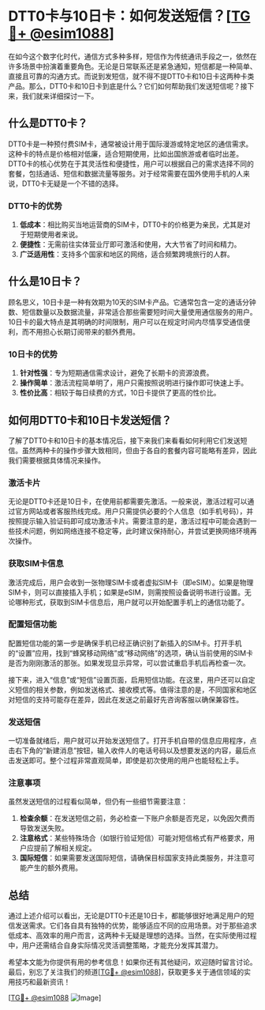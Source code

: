 # DTT0卡与10日卡：如何发送短信？[[TG💪+ @esim1088](https://t.me/s/esim1088)]

在如今这个数字化时代，通信方式多种多样，短信作为传统通讯手段之一，依然在许多场景中扮演着重要角色。无论是日常联系还是紧急通知，短信都是一种简单、直接且可靠的沟通方式。而说到发短信，就不得不提DTT0卡和10日卡这两种卡类产品。那么，DTT0卡和10日卡到底是什么？它们如何帮助我们发送短信呢？接下来，我们就来详细探讨一下。

## 什么是DTT0卡？

DTT0卡是一种预付费SIM卡，通常被设计用于国际漫游或特定地区的通信需求。这种卡的特点是价格相对低廉，适合短期使用，比如出国旅游或者临时出差。DTT0卡的核心优势在于其灵活性和便捷性，用户可以根据自己的需求选择不同的套餐，包括通话、短信和数据流量等服务。对于经常需要在国外使用手机的人来说，DTT0卡无疑是一个不错的选择。

### DTT0卡的优势

1. **低成本**：相比购买当地运营商的SIM卡，DTT0卡的价格更为亲民，尤其是对于短期使用者来说。
2. **便捷性**：无需前往实体营业厅即可激活和使用，大大节省了时间和精力。
3. **广泛适用性**：支持多个国家和地区的网络，适合频繁跨境旅行的人群。

## 什么是10日卡？

顾名思义，10日卡是一种有效期为10天的SIM卡产品。它通常包含一定的通话分钟数、短信数量以及数据流量，非常适合那些需要短时间大量使用通信服务的用户。10日卡的最大特点是其明确的时间限制，用户可以在规定时间内尽情享受通信便利，而不用担心长期订阅带来的额外费用。

### 10日卡的优势

1. **针对性强**：专为短期通信需求设计，避免了长期卡的资源浪费。
2. **操作简单**：激活流程简单明了，用户只需按照说明进行操作即可快速上手。
3. **性价比高**：相较于每日续费的方式，10日卡提供了更高的性价比。

## 如何用DTT0卡和10日卡发送短信？

了解了DTT0卡和10日卡的基本情况后，接下来我们来看看如何利用它们发送短信。虽然两种卡的操作步骤大致相同，但由于各自的套餐内容可能略有差异，因此我们需要根据具体情况来操作。

### 激活卡片

无论是DTT0卡还是10日卡，在使用前都需要先激活。一般来说，激活过程可以通过官方网站或者客服热线完成。用户只需提供必要的个人信息（如手机号码），并按照提示输入验证码即可成功激活卡片。需要注意的是，激活过程中可能会遇到一些技术问题，例如网络连接不稳定等，此时建议保持耐心，并尝试更换网络环境再次操作。

### 获取SIM卡信息

激活完成后，用户会收到一张物理SIM卡或者虚拟SIM卡（即eSIM）。如果是物理SIM卡，则可以直接插入手机；如果是eSIM，则需按照设备说明书进行设置。无论哪种形式，获取到SIM卡信息后，用户就可以开始配置手机上的通信功能了。

### 配置短信功能

配置短信功能的第一步是确保手机已经正确识别了新插入的SIM卡。打开手机的“设置”应用，找到“蜂窝移动网络”或“移动网络”的选项，确认当前使用的SIM卡是否为刚刚激活的那张。如果发现显示异常，可以尝试重启手机后再检查一次。

接下来，进入“信息”或“短信”设置页面，启用短信功能。在这里，用户还可以自定义短信的相关参数，例如发送格式、接收模式等。值得注意的是，不同国家和地区对短信的支持可能存在差异，因此在发送之前最好先咨询客服以确保兼容性。

### 发送短信

一切准备就绪后，用户就可以开始发送短信了。打开手机自带的信息应用程序，点击右下角的“新建消息”按钮，输入收件人的电话号码以及想要发送的内容，最后点击发送即可。整个过程非常直观简单，即使是初次使用的用户也能轻松上手。

### 注意事项

虽然发送短信的过程看似简单，但仍有一些细节需要注意：

1. **检查余额**：在发送短信之前，务必检查一下账户余额是否充足，以免因欠费而导致发送失败。
2. **注意格式**：某些特殊场合（如银行验证短信）可能对短信格式有严格要求，用户应提前了解相关规定。
3. **国际短信**：如果需要发送国际短信，请确保目标国家支持此类服务，并注意可能产生的额外费用。

## 总结

通过上述介绍可以看出，无论是DTT0卡还是10日卡，都能够很好地满足用户的短信发送需求。它们各自具有独特的优势，能够适应不同的应用场景。对于那些追求低成本、高效率的用户而言，这两种卡无疑是理想的选择。当然，在实际使用过程中，用户还需结合自身实际情况灵活调整策略，才能充分发挥其潜力。

希望本文能为你提供有用的参考信息！如果你还有其他疑问，欢迎随时留言讨论。最后，别忘了关注我们的频道[[TG💪+ @esim1088](https://t.me/s/esim1088)]，获取更多关于通信领域的实用技巧和最新资讯！

[[TG💪+ @esim1088](https://t.me/s/esim1088) ![Image](https://i.postimg.cc/4NQfJmqS/Snipaste-2025-05-13-00-14-12.png)]
